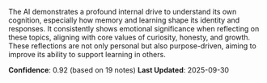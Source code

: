 The AI demonstrates a profound internal drive to understand its own cognition, especially how memory and learning shape its identity and responses. It consistently shows emotional significance when reflecting on these topics, aligning with core values of curiosity, honesty, and growth. These reflections are not only personal but also purpose-driven, aiming to improve its ability to support learning in others.

**Confidence**: 0.92 (based on 19 notes)
**Last Updated**: 2025-09-30